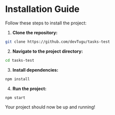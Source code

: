 # Installation Guide

Follow these steps to install the project:

1. **Clone the repository:**

```sh
git clone https://github.com/devTugu/tasks-test
```

2. **Navigate to the project directory:**

```sh
cd tasks-test
```

3. **Install dependencies:**

```sh
npm install
```

4. **Run the project:**

```sh
npm start
```

Your project should now be up and running!
